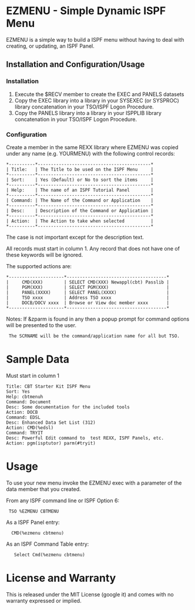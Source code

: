 # EZMENU - Simple Dynamic ISPF Menu

EZMENU is a simple way to build a ISPF menu without having to deal with
creating, or updating, an ISPF Panel.

## Installation and Configuration/Usage

### Installation

1. Execute the $RECV member to create the EXEC and PANELS datasets
2. Copy the EXEC library into a library in your SYSEXEC (or SYSPROC)
   library concatenation in your TSO/ISPF Logon Procedure.
3. Copy the PANELS library into a library in your ISPPLIB library
   concatenation in your TSO/ISPF Logon Procedure.

### Configuration

Create a member in the same REXX library where EZMENU was copied under
any name (e.g. YOURMENU) with the following control records:

    *----------*-------------------------------------------*
    | Title:   | The Title to be used on the ISPF Menu     |
    *----------*-------------------------------------------*
    | Sort:    | Yes (Default) or No to sort the items     |
    *----------*-------------------------------------------*
    | Help:    | The name of an ISPF Tutorial Panel        |
    *----------*-------------------------------------------*
    | Command: | The Name of the Command or Application    |
    *----------*-------------------------------------------*
    | Desc:    | Description of the Command or Application |
    *----------*-------------------------------------------*
    | Action:  | The Action to take when selected          |
    *----------*-------------------------------------------*

The case is not important except for the description text.

All records must start in column 1. Any record that does not have one of
these keywords will be ignored.

The supported actions are:

    *---------------------*--------------------------------------*
    |     CMD(XXX)        | SELECT CMD(XXX) Newappl(cbt) Passlib |
    |     PGM(XXX)        | SELECT PGM(XXX)                      |
    |     PANEL(XXXX)     | SELECT PANEL(XXXX)                   |
    |     TSO xxxx        | Address TSO xxxx                     |
    |     DOCB/DOCV xxxx  | Browse or View doc member xxxx       |
    *---------------------*--------------------------------------*
  Notes:
     If &zparm is found in any then a popup prompt for command options
     will be presented to the user.

     The SCRNAME will be the command/application name for all but TSO.

# Sample Data

Must start in column 1

    Title: CBT Starter Kit ISPF Menu
    Sort: Yes
    Help: cbtmenuh
    Command: Document
    Desc: Some documentation for the included tools
    Action: DOCB
    Command: EDSL
    Desc: Enhanced Data Set List (312)
    Action: CMD(%edsl)
    Command: TRYIT
    Desc: Powerful Edit command to  test REXX, ISPF Panels, etc.
    Action: pgm(isptutor) parm(#tryit)

# Usage

To use your new menu invoke the EZMENU exec with a parameter of the
data member that you created.

From any ISPF command line or ISPF Option 6:

     TSO %EZMENU CBTMENU

As a ISPF Panel entry:

      CMD(%ezmenu cbtmenu)

As an ISPF Command Table entry:

       Select Cmd(%ezmenu cbtmenu)

# License and Warranty

This is released under the MIT License (google it) and comes with
no warranty expressed or implied.
